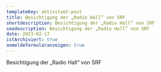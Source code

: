 ```yaml
---
templateKey: aktivitaet-post
title: Besichtigung der „Radio Hall“ von SRF
shortdescription: Besichtigung der „Radio Hall“ von SRF
seodescription: Besichtigung der „Radio Hall“ von SRF
date: 2023-02-17
istArchiviert: true
anmeldeformularanzeigen: true
---
```

Besichtigung der „Radio Hall“ von SRF
